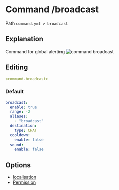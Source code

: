 # Command /broadcast
Path `command.yml > broadcast`

## Explanation
Command for global alerting
![command broadcast](/commandbroadcast.png)

## Editing
```yaml
<command.broadcast>
```

### Default
```yaml
broadcast:
  enable: true
  range: -2
  aliases:
    - "broadcast"
  destination:
    type: CHAT
  cooldown:
    enable: false
  sound:
    enable: false
```

## Options

- [localisation](/docs/localizations/ru_ru/command/banlist/)
- [Permission](/docs/permission/command/banlist/)

<!--@include: @/parts/enable.md-->
<!--@include: @/parts/range.md-->
<!--@include: @/parts/aliases.md-->
<!--@include: @/parts/destination.md-->
<!--@include: @/parts/cooldown.md-->
<!--@include: @/parts/sound.md-->
